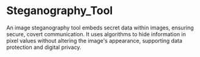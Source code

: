 # Steganography_Tool
An image steganography tool embeds secret data within images, ensuring secure, covert communication. It uses algorithms to hide information in pixel values without altering the image's appearance, supporting data protection and digital privacy.
  
 

